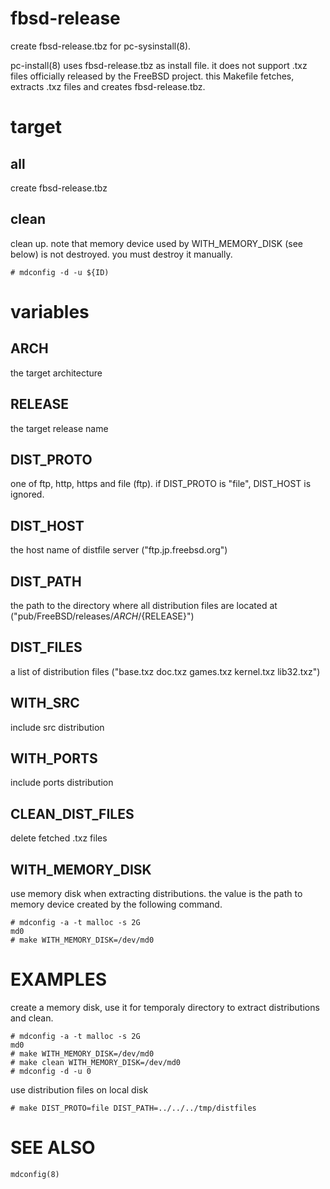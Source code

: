 fbsd-release
============

create fbsd-release.tbz for pc-sysinstall(8).

pc-install(8) uses fbsd-release.tbz as install file. it does not support .txz
files officially released by the FreeBSD project. this Makefile fetches,
extracts .txz files and creates fbsd-release.tbz.

target
======

all
---

create fbsd-release.tbz

clean
-----

clean up. note that memory device used by WITH_MEMORY_DISK (see below) is not
destroyed. you must destroy it manually.

    # mdconfig -d -u ${ID)

variables
=========

ARCH
----

the target architecture

RELEASE
-------

the target release name

DIST_PROTO
----------

one of ftp, http, https and file (ftp). if DIST_PROTO is "file", DIST_HOST is
ignored.

DIST_HOST
---------

the host name of distfile server ("ftp.jp.freebsd.org")

DIST_PATH
---------

the path to the directory where all distribution files are located at
("pub/FreeBSD/releases/${ARCH}/${RELEASE}")

DIST_FILES
----------

a list of distribution files ("base.txz doc.txz games.txz kernel.txz
lib32.txz")


WITH_SRC
--------

include src distribution

WITH_PORTS
----------

include ports distribution

CLEAN_DIST_FILES
----------------

delete fetched .txz files

WITH_MEMORY_DISK
----------------

use memory disk when extracting distributions. the value is the path to memory
device created by the following command.

    # mdconfig -a -t malloc -s 2G
    md0
    # make WITH_MEMORY_DISK=/dev/md0

EXAMPLES
========

create a memory disk, use it for temporaly directory to extract distributions
and clean.

    # mdconfig -a -t malloc -s 2G
    md0
    # make WITH_MEMORY_DISK=/dev/md0
    # make clean WITH_MEMORY_DISK=/dev/md0
    # mdconfig -d -u 0

use distribution files on local disk

    # make DIST_PROTO=file DIST_PATH=../../../tmp/distfiles

SEE ALSO
========

    mdconfig(8)
